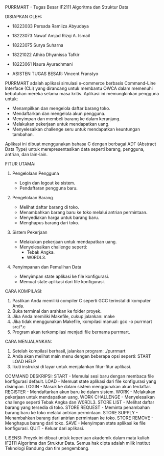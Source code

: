 PURRMART - Tugas Besar IF2111 Algoritma dan Struktur Data

DISIAPKAN OLEH: 
- 18223033	Persada Ramiiza Abyudaya
- 18223073	Nawaf Amjad Rizqi A. Ismail
- 18223075	Surya Suharna
- 18221022	Athira Dhyanissa Tafkir
- 18223061	Naura Ayurachmani

- ASISTEN TUGAS BESAR: Vincent Franstyo

PURRMART adalah aplikasi simulasi e-commerce berbasis Command-Line Interface (CLI) yang dirancang untuk membantu OWCA dalam memenuhi kebutuhan mereka selama masa kritis. Aplikasi ini memungkinkan pengguna untuk:
- Menampilkan dan mengelola daftar barang toko.
- Mendaftarkan dan mengelola akun pengguna.
- Menyimpan dan membeli barang ke dalam keranjang.
- Melakukan pekerjaan untuk mendapatkan uang.
- Menyelesaikan challenge seru untuk mendapatkan keuntungan tambahan.

Aplikasi ini dibuat menggunakan bahasa C dengan berbagai ADT (Abstract Data Type) untuk merepresentasikan data seperti barang, pengguna, antrian, dan lain-lain.

FITUR UTAMA:
1. Pengelolaan Pengguna
   - Login dan logout ke sistem.
   - Pendaftaran pengguna baru.

2. Pengelolaan Barang
   - Melihat daftar barang di toko.
   - Menambahkan barang baru ke toko melalui antrian permintaan.
   - Menyediakan harga untuk barang baru.
   - Menghapus barang dari toko.

3. Sistem Pekerjaan
   - Melakukan pekerjaan untuk mendapatkan uang.
   - Menyelesaikan challenge seperti:
      - Tebak Angka.
      - W0RDL3.

4. Penyimpanan dan Pemulihan Data
   - Menyimpan state aplikasi ke file konfigurasi.
   - Memuat state aplikasi dari file konfigurasi.

CARA KOMPILASI:
1. Pastikan Anda memiliki compiler C seperti GCC terinstal di komputer Anda.
2. Buka terminal dan arahkan ke folder proyek.
3. Jika Anda memiliki Makefile, cukup jalankan:
   make
4. Jika tidak menggunakan Makefile, kompilasi manual:
   gcc -o purrmart src/*.c
5. Program akan terkompilasi menjadi file bernama purrmart.

CARA MENJALANKAN:
1. Setelah kompilasi berhasil, jalankan program:
   ./purrmart
2. Anda akan melihat main menu dengan beberapa opsi seperti:
    START
    LOAD <filename>
    HELP
3. Ikuti instruksi di layar untuk menjalankan fitur-fitur aplikasi.

COMMAND DESKRIPSI:
START	          - Memulai sesi baru dengan membaca file konfigurasi default.
LOAD <filename>	  - Memuat state aplikasi dari file konfigurasi yang disimpan.
LOGIN	          - Masuk ke dalam sistem menggunakan akun terdaftar.
REGISTER	      - Mendaftarkan akun baru ke dalam sistem.
WORK	          - Melakukan pekerjaan untuk mendapatkan uang.
WORK CHALLENGE	  - Menyelesaikan challenge seperti Tebak Angka dan W0RDL3.
STORE LIST	      - Melihat daftar barang yang tersedia di toko.
STORE REQUEST	  - Meminta penambahan barang baru ke toko melalui antrian permintaan.
STORE SUPPLY	  - Menambahkan barang dari antrian permintaan ke toko.
STORE REMOVE	  - Menghapus barang dari toko.
SAVE <filename>	  - Menyimpan state aplikasi ke file konfigurasi.
QUIT	          - Keluar dari aplikasi.

LISENSI:
Proyek ini dibuat untuk keperluan akademik dalam mata kuliah IF2111 Algoritma dan Struktur Data. Semua hak cipta adalah milik Institut Teknologi Bandung dan tim pengembang.